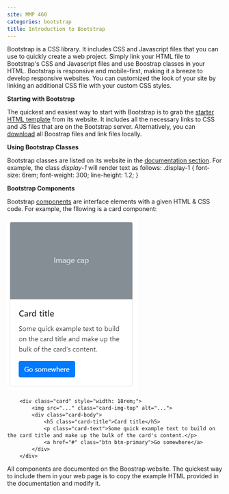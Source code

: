 ```yaml
---
site: MMP 460
categories: bootstrap
title: Introduction to Bootstrap
---
```


Bootstrap is a CSS library. It includes CSS and Javascript files that you can use to quickly create a web project. Simply link your HTML file to Bootstrap's CSS and Javascript files and use Boostrap classes in your HTML. Bootstrap is responsive and mobile-first, making it a breeze to develop responsive websites. You can customized the look of your site by linking an additional CSS file with your custom CSS styles.

**Starting with Bootstrap**

The quickest and easiest way to start with Bootstrap is to grab the [starter HTML template](https://getbootstrap.com/docs/4.3/getting-started/introduction/#starter-template) from its website. It includes all the necessary links to CSS and JS files that are on the Bootstrap server. Alternatively, you can [download](https://getbootstrap.com/docs/4.3/getting-started/download/#compiled-css-and-js) all Boostrap files and link files locally.

**Using Bootstrap Classes**

Bootstrap classes are listed on its website in the [documentation section](https://getbootstrap.com/docs/4.3/getting-started/introduction/). For example, the class *display-1* will render text as follows:
                .display-1 {
                        font-size: 6rem;
                        font-weight: 300;
                        line-height: 1.2;
                        }

**Bootstrap Components**

Bootstrap [components](https://getbootstrap.com/docs/4.3/components/) are interface elements with a given HTML & CSS code. For example, the fllowing is a card component:

![card](card.PNG)

        <div class="card" style="width: 18rem;">
            <img src="..." class="card-img-top" alt="...">
            <div class="card-body">
                <h5 class="card-title">Card title</h5>
                <p class="card-text">Some quick example text to build on the card title and make up the bulk of the card's content.</p>
                <a href="#" class="btn btn-primary">Go somewhere</a>
            </div>
        </div>

All components are documented on the Boostrap website. The quickest way to include them in your web page is to copy the example HTML provided in the documentation and modify it.
